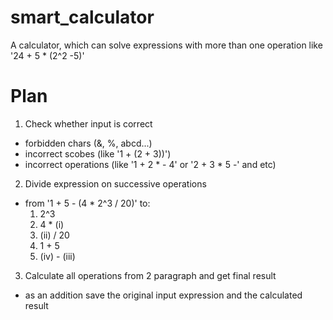 # smart_calculator
A calculator, which can solve expressions with more than one operation like '24 + 5 * (2^2 -5)'


# Plan
1) Check whether input is correct
  - forbidden chars (&, %, abcd...)
  - incorrect scobes (like '1 + (2 + 3))')
  - incorrect operations (like '1 + 2 * - 4' or '2 + 3 * 5 -' and etc)
2) Divide expression on successive operations
  - from '1 + 5 - (4 * 2^3 / 20)' to:
    1) 2^3
    2) 4 * (i)
    3) (ii) / 20
    4) 1 + 5
    5) (iv) - (iii)
3) Calculate all operations from 2 paragraph and get final result
  - as an addition save the original input expression and the calculated result
